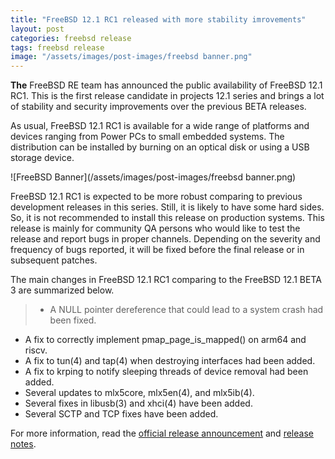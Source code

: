 ```yaml
---
title: "FreeBSD 12.1 RC1 released with more stability imrovements"
layout: post
categories: freebsd release
tags: freebsd release
image: "/assets/images/post-images/freebsd banner.png"
---
```


**The** FreeBSD RE team has announced the public availability of FreeBSD 12.1 RC1. This is the first release candidate in projects 12.1 series and brings a lot of stability and security improvements over the previous BETA releases.

As usual, FreeBSD 12.1 RC1 is available for a wide range of platforms and devices ranging from Power PCs to small embedded systems. The distribution can be installed by burning on an optical disk or using a USB storage device.

![FreeBSD Banner](/assets/images/post-images/freebsd banner.png)

FreeBSD 12.1 RC1 is expected to be more robust comparing to previous development releases in this series. Still, it is likely to have some hard sides. So, it is not recommended to install this release on production systems. This release is mainly for community QA persons who would like to test the release and report bugs in proper channels. Depending on the severity and frequency of bugs reported, it will be fixed before the final release or in subsequent patches.

The main changes in FreeBSD 12.1 RC1 comparing to the FreeBSD 12.1 BETA 3 are summarized below.
> - A NULL pointer dereference that could lead to a system crash had been fixed.
- A fix to correctly implement pmap_page_is_mapped() on arm64 and riscv.
- A fix to tun(4) and tap(4) when destroying interfaces had been added.
- A fix to krping to notify sleeping threads of device removal had been
  added.
- Several updates to mlx5core, mlx5en(4), and mlx5ib(4).
- Several fixes in libusb(3) and xhci(4) have been added.
- Several SCTP and TCP fixes have been added.

For more information, read the [official release announcement](https://lists.freebsd.org/pipermail/freebsd-snapshots/2019-October/000607.html) and [release notes](https://www.freebsd.org/releases/12.1R/relnotes.html).

